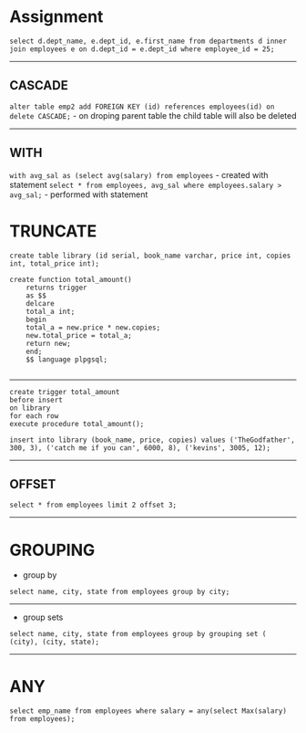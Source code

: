 # Assignment

` select d.dept_name, e.dept_id, e.first_name from departments d inner join employees e on d.dept_id = e.dept_id where employee_id = 25; `



---

## CASCADE

` alter table emp2 add FOREIGN KEY (id) references employees(id) on delete CASCADE; ` - on droping parent table the child table will also be deleted 




---


## WITH 

` with avg_sal as (select avg(salary) from employees ` - created with statement
` select * from employees, avg_sal where employees.salary > avg_sal; ` - performed with statement


# TRUNCATE

` create table library (id serial, book_name varchar, price int, copies int, total_price int); `



``` 
create function total_amount()
	returns trigger
	as $$
	delcare 
	total_a int;
	begin
	total_a = new.price * new.copies;
	new.total_price = total_a;
	return new;
	end;
	$$ language plpgsql;
	
```
	
---
	
``` 
create trigger total_amount
before insert 
on library
for each row
execute procedure total_amount();

```




` insert into library (book_name, price, copies) values ('TheGodfather', 300, 3), ('catch me if you can', 6000, 8), ('kevins', 3005, 12); `

--- 


## OFFSET

` select * from employees limit 2 offset 3; `

---


# GROUPING

- group by

` select name, city, state from employees group by city; `

---

- group sets

` select name, city, state from employees group by grouping set ( (city), (city, state);  `

---


# ANY
` select emp_name from employees where salary = any(select Max(salary) from employees); `







